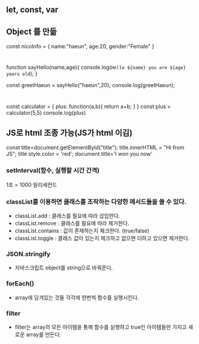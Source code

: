 ## let, const, var 

## Object 를 만듦
const nicoInfo = {
    name:"haeun",
    age:20,
    gender:"Female"
}
# 
function sayHello(name,age){
    console.log(`Hello ${name} you are ${age} years old`);
}

const greetHaeun = sayHello("haeun",20);
console.log(greetHaeun);

#
const calculator = {
    plus: function(a,b){
        return a+b;
    }
}
const plus = calculator(5,5)
console.log(plus)

## JS로 html 조종 가능(JS가 html 이김)
const title=document.getElementById("title");
title.innerHTML = "Hi from JS";
title.style.color = 'red';
document.title='I won you now'

### setInterval(함수, 실행할 시간 간격)
1초 = 1000 밀리세컨드

### classList를 이용하면 클래스를 조작하는 다양한 메서드들을 쓸 수 있다.
- classList.add : 클래스를 필요에 따라 삽입한다.
- classList.remove : 클래스를 필요에 따라 제거한다.
- classList.contains : 값이 존재하는지 체크한다. (true/false)
- classList.toggle : 클래스 값이 있는지 체크하고 없으면 더하고 있으면 제거한다.

### JSON.stringify
- 자바스크립트 object를 string으로 바꿔준다.

### forEach()
- array에 담겨있는 것들 각각에 한번씩 함수를 실행시킨다.

### filter
- filter는 array의 모든 아이템을 통해 함수를 실행하고 
true인 아이템들만 가지고 새로운 array를 만든다.